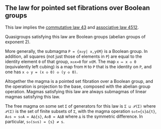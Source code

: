 ## The law for pointed set fibrations over Boolean groups

This law implies the [commutative law 43](https://teorth.github.io/equational_theories/implications/?43) and [associative law 4512](https://teorth.github.io/equational_theories/implications/?4512).

Quasigroups satisfying this law are Boolean groups (abelian groups of exponent 2).

More generally, the submagma `P = {x◇y| x,y∈M}` is a Boolean group.  In addition, all squares (not just those of elements in `P`) are equal to the identity element `0` of that group, `x◇x=0` for `x∈M`.  The map `x ↦ x ◇ 0` (equivalently left cubing) is a map from `M` to `P` that is the identity on `P`, and one has `x ◇ y = (x ◇ 0) ◇ (y ◇ 0)`.

Altogether the magma is a pointed set fibration over a Boolean group, and the operation is projection to the base, composed with the abelian group operation.  Magmas satisfying this law are always submagmas of linear magmas satisfying this law.

The free magma on some set `Σ` of generators for this law is `Σ ⊔ 𝒫(Σ)` where `𝒫(Σ)` is the set of finite subsets of `Σ`, with the magma operation `s◇t={s}∆{t}`, `A◇s = s◇A = A∆{s}`, `A◇B = A∆B` where `∆` is the symmetric difference.  In particular, `s◇(s◇s) = {s} ≠ s`.
